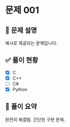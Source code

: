 # 문제 001

## 📌 문제 설명
예시로 제공되는 문제입니다.

## ✅ 풀이 현황
- [x] C
- [x] C++
- [ ] C#
- [x] Python

## 🧠 풀이 요약
완전히 해결됨. 간단한 구현 문제.
